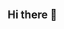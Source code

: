## Hi there 👋

<!--

**Here are some ideas to get you started:**

👋 Hi, I’m Danidu and facinated with all most all the Azure Cloud

👀 I’m interested in Azure Devops, Azure Infrastrcutre and Cyber Security

🌱 I’m currently learning every day :D

💞️ I’m looking to collaborate on IAC (Infrastructure as a Code)

📫 How to reach me @ danidu@dckloud.com

😄 Pronouns : he/him/his


-->
